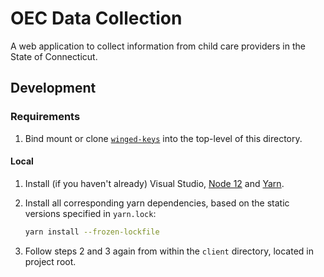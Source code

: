 # OEC Data Collection

A web application to collect information from child care providers in the State of Connecticut.

## Development

### Requirements
1. Bind mount or clone [`winged-keys`](https://github.com/ctoec/winged-keys) into the top-level of this directory.

#### Local

1. Install (if you haven't already) Visual Studio, [Node 12](https://nodejs.org/en/download/) and [Yarn](https://yarnpkg.com/lang/en/docs/install/).

2. Install all corresponding yarn dependencies, based on the static versions specified in `yarn.lock`:
    ```.sh
    yarn install --frozen-lockfile
    ```

3. Follow steps 2 and 3 again from within the `client` directory, located in project root.